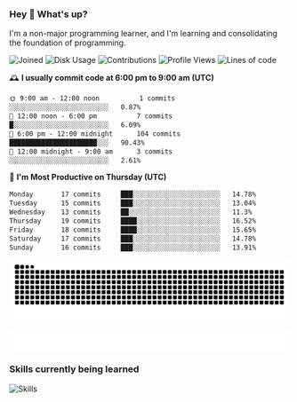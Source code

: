 ### Hey :wave: What's up?

I'm a non-major programming learner, and I'm learning and consolidating the foundation of programming.

<!--START_SECTION:waka-->
![Joined](http://img.shields.io/badge/Joined-9%20years%20ago-6D67E4?style=flat&labelColor=453C67)
![Disk Usage](http://img.shields.io/badge/Github%27s%20Storage-603.8%20MB-FD841F?style=flat&labelColor=E14D2A)
![Contributions](http://img.shields.io/badge/Contributions%20in%202025-206-7DCE13?style=flat&labelColor=2B7A0B)
![Profile Views](http://img.shields.io/badge/Profile%20Views-1-3AB4F2?style=flat&labelColor=0078AA)
![Lines of code](https://img.shields.io/badge/Lines%20of%20code-2%20Million%20Lines%20of%20code-FF8B8B?style=flat&labelColor=EB4747)

🕰️ **I usually commit code at 6:00 pm to 9:00 am (UTC)** 

```text
🌞 9:00 am - 12:00 noon          1 commits      ░░░░░░░░░░░░░░░░░░░░░░░░░   0.87% 
🌆 12:00 noon - 6:00 pm          7 commits      █░░░░░░░░░░░░░░░░░░░░░░░░   6.09% 
🌃 6:00 pm - 12:00 midnight      104 commits    ██████████████████████░░░   90.43% 
🌙 12:00 midnight - 9:00 am      3 commits      ░░░░░░░░░░░░░░░░░░░░░░░░░   2.61%
```
📅 **I'm Most Productive on Thursday (UTC)** 

```text
Monday       17 commits     ███░░░░░░░░░░░░░░░░░░░░░░   14.78% 
Tuesday      15 commits     ███░░░░░░░░░░░░░░░░░░░░░░   13.04% 
Wednesday    13 commits     ██░░░░░░░░░░░░░░░░░░░░░░░   11.3% 
Thursday     19 commits     ████░░░░░░░░░░░░░░░░░░░░░   16.52% 
Friday       18 commits     ████░░░░░░░░░░░░░░░░░░░░░   15.65% 
Saturday     17 commits     ███░░░░░░░░░░░░░░░░░░░░░░   14.78% 
Sunday       16 commits     ███░░░░░░░░░░░░░░░░░░░░░░   13.91%
```

<!--END_SECTION:waka-->

![Snake animation](https://raw.githubusercontent.com/dirname/dirname/output/snake.svg)

![metrics](github-metrics.svg)

### Skills currently being learned

![Skills](https://skillicons.dev/icons?i=linux,rust,go,solidity,typescript,bash,git,postgres,mysql,redis,mongo,docker,kubernetes,grafana,prometheus)
